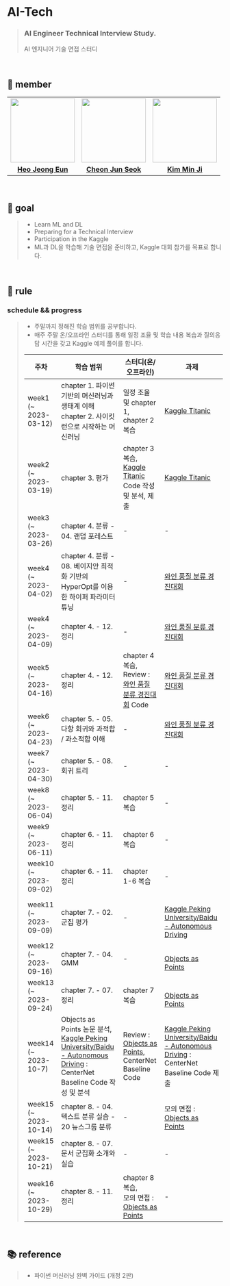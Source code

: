 # AI-Tech

> ### AI Engineer Technical Interview Study.
> AI 엔지니어 기술 면접 스터디

<br>

## 👋 member 
<table>
  <tr>
    <td align="center"><a href="https://github.com/Heo-Jeong-Eun"><img src="https://avatars.githubusercontent.com/Heo-Jeong-Eun" width="150px;" alt="">
    <td align="center"><a href="https://github.com/JunSeokCheon"><img src="https://avatars.githubusercontent.com/JunSeokCheon" width="150px;" alt="">
    <td align="center"><a href="https://github.com/enddl3224"><img src="https://avatars.githubusercontent.com/enddl3224" width="150px;" alt="">
    </td>
  </tr>
  <tr>
    <td align="center"><a href="https://github.com/Heo-Jeong-Eun"><b>Heo Jeong Eun</b></td>
    <td align="center"><a href="https://github.com/JunSeokCheon"><b>Cheon Jun Seok</b></td>
    <td align="center"><a href="https://github.com/enddl3224"><b>Kim Min Ji</b></td>
  </tr>
</table>

<br>

## 🚀 goal
>  - Learn ML and DL
>  - Preparing for a Technical Interview
>  - Participation in the Kaggle
>  - ML과 DL을 학습해 기술 면접을 준비하고, Kaggle 대회 참가를 목표로 합니다. 

<br>

## 🫡 rule

### schedule && progress 
>  - 주말까지 정해진 학습 범위를 공부합니다. 
>  - 매주 주말 온/오프라인 스터디를 통해 일정 조율 및 학습 내용 복습과 질의응답 시간을 갖고 Kaggle 예제 풀이를 합니다. 
>
>|          주차          |      학습 범위     |                                    스터디(온/오프라인)                                    |      과제     |
>| --------------------- | ---------------- | ------------------------------------------------------------------------------- |----------------------- |
>| week1 (~ 2023-03-12) | chapter 1. 파이썬 기반의 머신러닝과 생태계 이해 <br> chapter 2. 사이킷런으로 시작하는 머신러닝 | 일정 조율 및 chapter 1, <br> chapter 2 복습 | <a href = https://www.kaggle.com/competitions/titanic>Kaggle Titanic</a> |
>| week2 (~ 2023-03-19) | chapter 3. 평가 | chapter 3 복습, <br> <a href = https://www.kaggle.com/competitions/titanic>Kaggle Titanic</a> Code 작성 및 분석, 제출| <a href = https://www.kaggle.com/competitions/titanic>Kaggle Titanic</a> |
>| week3 (~ 2023-03-26) | chapter 4. 분류 - 04. 랜덤 포레스트 | - | - |
>| week4 (~ 2023-04-02) | chapter 4. 분류 - 08. 베이지안 최적화 기반의 HyperOpt를 이용한 하이퍼 파라미터 튜닝 | - | <a href = https://dacon.io/competitions/open/235610/overview/description>와인 품질 분류 경진대회</a> |
>| week4 (~ 2023-04-09) |chapter 4. - 12. 정리 | - | <a href = https://dacon.io/competitions/open/235610/overview/description>와인 품질 분류 경진대회</a> |
>|week5 (~ 2023-04-16)|chapter 4. - 12. 정리| chapter 4 복습, <br> Review : <a href = https://dacon.io/competitions/open/235610/overview/description>와인 품질 분류 경진대회</a> Code | <a href = https://dacon.io/competitions/open/235610/overview/description>와인 품질 분류 경진대회</a> |
>|week6 (~ 2023-04-23)|chapter 5. - 05. 다항 회귀와 과적합 / 과소적합 이해 | - | <a href = https://dacon.io/competitions/open/235610/overview/description>와인 품질 분류 경진대회</a> |
>|week7 (~ 2023-04-30)|chapter 5. - 08. 회귀 트리 | - | - | 
>|week8 (~ 2023-06-04)|chapter 5. - 11. 정리 | chapter 5 복습 | - |
>|week9 (~ 2023-06-11)|chapter 6. - 11. 정리 | chapter 6 복습  | - |
>|week10 (~ 2023-09-02)|chapter 6. - 11. 정리 | chapter 1-6 복습 | - |
>|week11 (~ 2023-09-09)|chapter 7. - 02. 군집 평가 | - | <br> <a href = https://www.kaggle.com/competitions/pku-autonomous-driving/code>Kaggle Peking University/Baidu - Autonomous Driving</a>
>|week12 (~ 2023-09-16)|chapter 7. - 04. GMM | - | <br> <a href = https://arxiv.org/pdf/1904.07850.pdf>Objects as Points</a>
>|week13 (~ 2023-09-24)|chapter 7. - 07. 정리 | chapter 7 복습 | <br> <a href = https://arxiv.org/pdf/1904.07850.pdf>Objects as Points</a>
>|week14 (~ 2023-10-7)| Objects as Points 논문 분석,  <br> <a href = https://www.kaggle.com/competitions/pku-autonomous-driving/code>Kaggle Peking University/Baidu - Autonomous Driving</a> : CenterNet Baseline Code 작성 및 분석 | Review : <a href = https://arxiv.org/pdf/1904.07850.pdf>Objects as Points</a>, CenterNet Baseline Code | <a href = https://www.kaggle.com/competitions/pku-autonomous-driving/code>Kaggle Peking University/Baidu - Autonomous Driving</a> : CenterNet Baseline Code 제출 |
>|week15 (~ 2023-10-14)| chapter 8. - 04. 텍스트 분류 실습 - 20 뉴스그룹 분류 | - | 모의 면접 : <a href = https://arxiv.org/pdf/1904.07850.pdf>Objects as Points</a> |
>|week15 (~ 2023-10-21)| chapter 8. - 07. 문서 군집화 소개와 실습 | - | - |
>|week16 (~ 2023-10-29)| chapter 8. - 11. 정리 | chapter 8 복습, <br> 모의 면접 : <a href = https://arxiv.org/pdf/1904.07850.pdf>Objects as Points</a> | - |

<br>

## 📚 reference
>  - 파이썬 머신러닝 완벽 가이드 (개정 2판)

